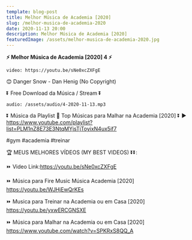 ```yaml
---
template: blog-post
title: Melhor Música de Academia [2020]
slug: /melhor-musica-de-academia-2020
date: 2020-11-13 20:00
description: Melhor Música de Academia [2020]
featuredImage: /assets/melhor-musica-de-academia-2020.jpg
---
```

**⚡ Melhor Música de Academia [2020] 4 ⚡**

<!-- #1: Embed through web URL -->
`video: https://youtu.be/sNe0xcZXFgE`

😊 Danger Snow - Dan Henig (No Copyright)

⏬ Free Download da Música / Stream ⏬

`audio: /assets/audio/4-2020-11-13.mp3`

⏬ Música da Playlist 💙 Top Músicas para Malhar na Academia [2020] ⏬
▶ https://www.youtube.com/playlist?list=PLM1nZ8E73E3NtqMYjsTjToyixN4ux5if7
 
#gym #academia #treinar

🏆 MEUS MELHORES VÍDEOS (MY BEST VIDEOS) ⏬⏬:

⏩ Video Link:https://youtu.be/sNe0xcZXFgE

⏩ Música para Fire Music Música Academia [2020]
 https://youtu.be/WJHjEwQrKEs

⏩ Musica para Treinar na Academia ou em Casa [2020]
https://youtu.be/yxwERCGNSXE

⏩ Música para Malhar na Academia ou em Casa [2020]
https://www.youtube.com/watch?v=SPKRxS8QQ_A

